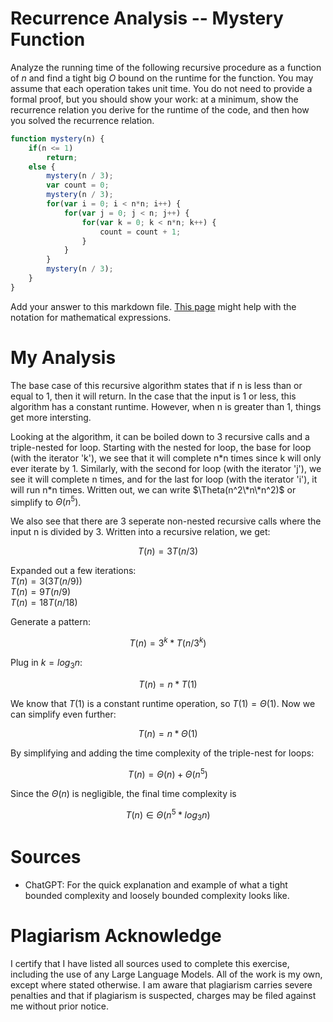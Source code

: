 # Recurrence Analysis -- Mystery Function

Analyze the running time of the following recursive procedure as a function of
$n$ and find a tight big $O$ bound on the runtime for the function. You may
assume that each operation takes unit time. You do not need to provide a formal
proof, but you should show your work: at a minimum, show the recurrence relation
you derive for the runtime of the code, and then how you solved the recurrence
relation.

```javascript
function mystery(n) {
    if(n <= 1)
        return;
    else {
        mystery(n / 3);
        var count = 0;
        mystery(n / 3);
        for(var i = 0; i < n*n; i++) {
            for(var j = 0; j < n; j++) {
                for(var k = 0; k < n*n; k++) {
                    count = count + 1;
                }
            }
        }
        mystery(n / 3);
    }
}
```

Add your answer to this markdown file. [This
page](https://docs.github.com/en/get-started/writing-on-github/working-with-advanced-formatting/writing-mathematical-expressions)
might help with the notation for mathematical expressions.



# My Analysis

The base case of this recursive algorithm states that if n is less than or 
equal to 1, then it will return. In the case that the input is 1 or less, 
this algorithm has a constant runtime. However, when n is greater than 1, 
things get more intersting.

Looking at the algorithm, it can be boiled down to 3 recursive calls and a 
triple-nested for loop. Starting with the nested for loop, the base for 
loop (with the iterator 'k'), we see that it will complete n\*n times since 
k will only ever iterate by 1. Similarly, with the second for loop (with 
the iterator 'j'), we see it will complete n times, and for the last for 
loop (with the iterator 'i'), it will run n\*n times. Written out, we can 
write $\Theta(n^2\*n\*n^2)$ or simplify to $\Theta(n^5)$.

We also see that there are 3 seperate non-nested recursive calls where the 
input n is divided by 3. Written into a recursive relation, we get: 

$$T(n) = 3T(n/3)$$

Expanded out a few iterations:\
    $T(n) = 3(3T(n/9))$\
    $T(n) = 9T(n/9)$\
    $T(n) = 18T(n/18)$

Generate a pattern:

$$T(n) = 3^k * T(n/3^k)$$

Plug in $k = log{_3}n$:

$$T(n) = n * T(1)$$

We know that $T(1)$ is a constant runtime operation, so $T(1) = \Theta(1)$. 
Now we can simplify even further:

$$T(n) = n * \Theta(1)$$

By simplifying and adding the time complexity of the triple-nest for loops:

$$T(n) = \Theta(n) + \Theta(n^5)$$

Since the $\Theta(n)$ is negligible, the final time complexity is 

$$T(n) \in \Theta(n^5*log{_3}n)$$



# Sources

- ChatGPT: For the quick explanation and example of what a tight bounded
            complexity and loosely bounded complexity looks like.


# Plagiarism Acknowledge

I certify that I have listed all sources used to complete this exercise, 
including the use of any Large Language Models. All of the work is my own, 
except where stated otherwise. I am aware that plagiarism carries severe 
penalties and that if plagiarism is suspected, charges may be filed against 
me without prior notice.